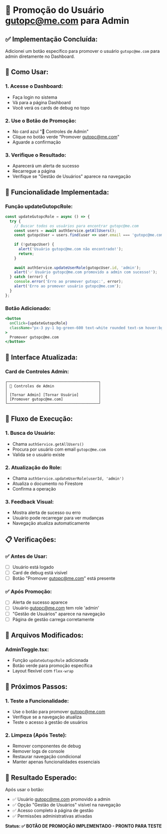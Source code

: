 # 🔧 Promoção do Usuário gutopc@me.com para Admin

## ✅ **Implementação Concluída:**

Adicionei um botão específico para promover o usuário `gutopc@me.com` para admin diretamente no Dashboard.

## 🎯 **Como Usar:**

### **1. Acesse o Dashboard:**
- Faça login no sistema
- Vá para a página Dashboard
- Você verá os cards de debug no topo

### **2. Use o Botão de Promoção:**
- No card azul "🔧 Controles de Admin"
- Clique no botão verde "Promover gutopc@me.com"
- Aguarde a confirmação

### **3. Verifique o Resultado:**
- Aparecerá um alerta de sucesso
- Recarregue a página
- Verifique se "Gestão de Usuários" aparece na navegação

## 🔧 **Funcionalidade Implementada:**

### **Função updateGutopcRole:**
```typescript
const updateGutopcRole = async () => {
  try {
    // Buscar todos os usuários para encontrar gutopc@me.com
    const users = await authService.getAllUsers();
    const gutopcUser = users.find(user => user.email === 'gutopc@me.com');
    
    if (!gutopcUser) {
      alert('Usuário gutopc@me.com não encontrado!');
      return;
    }
    
    await authService.updateUserRole(gutopcUser.id, 'admin');
    alert('✅ Usuário gutopc@me.com promovido a admin com sucesso!');
  } catch (error) {
    console.error('Erro ao promover gutopc:', error);
    alert('Erro ao promover usuário gutopc@me.com');
  }
};
```

### **Botão Adicionado:**
```jsx
<button
  onClick={updateGutopcRole}
  className="px-3 py-1 bg-green-600 text-white rounded text-sm hover:bg-green-700"
>
  Promover gutopc@me.com
</button>
```

## 🎨 **Interface Atualizada:**

### **Card de Controles Admin:**
```
┌─────────────────────────────────────────┐
│ 🔧 Controles de Admin                    │
│                                         │
│ [Tornar Admin] [Tornar Usuário]         │
│ [Promover gutopc@me.com]                │
└─────────────────────────────────────────┘
```

## 🚀 **Fluxo de Execução:**

### **1. Busca do Usuário:**
- Chama `authService.getAllUsers()`
- Procura por usuário com email `gutopc@me.com`
- Valida se o usuário existe

### **2. Atualização do Role:**
- Chama `authService.updateUserRole(userId, 'admin')`
- Atualiza o documento no Firestore
- Confirma a operação

### **3. Feedback Visual:**
- Mostra alerta de sucesso ou erro
- Usuário pode recarregar para ver mudanças
- Navegação atualiza automaticamente

## 📋 **Verificações:**

### **✅ Antes de Usar:**
- [ ] Usuário está logado
- [ ] Card de debug está visível
- [ ] Botão "Promover gutopc@me.com" está presente

### **✅ Após Promoção:**
- [ ] Alerta de sucesso aparece
- [ ] Usuário gutopc@me.com tem role 'admin'
- [ ] "Gestão de Usuários" aparece na navegação
- [ ] Página de gestão carrega corretamente

## 🔧 **Arquivos Modificados:**

### **AdminToggle.tsx:**
- Função `updateGutopcRole` adicionada
- Botão verde para promoção específica
- Layout flexível com `flex-wrap`

## 🎯 **Próximos Passos:**

### **1. Teste a Funcionalidade:**
- Use o botão para promover gutopc@me.com
- Verifique se a navegação atualiza
- Teste o acesso à gestão de usuários

### **2. Limpeza (Após Teste):**
- Remover componentes de debug
- Remover logs de console
- Restaurar navegação condicional
- Manter apenas funcionalidades essenciais

## 🎉 **Resultado Esperado:**

Após usar o botão:
- ✅ Usuário gutopc@me.com promovido a admin
- ✅ Opção "Gestão de Usuários" visível na navegação
- ✅ Acesso completo à página de gestão
- ✅ Permissões administrativas ativadas

**Status: ✅ BOTÃO DE PROMOÇÃO IMPLEMENTADO - PRONTO PARA TESTE**
